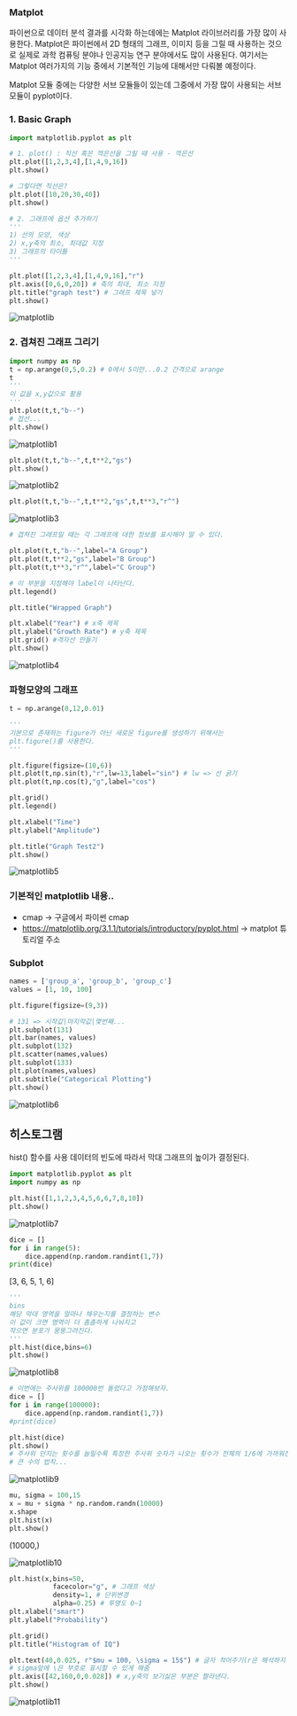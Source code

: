### Matplot
파이썬으로 데이터 분석 결과를 시각화 하는데에는 Matplot 라이브러리를 가장 많이 사용한다.
Matplot은 파이썬에서 2D 형태의 그래프, 이미지 등을 그릴 때 사용하는 것으로 실제로 과학 컴퓨팅 분야나 인공지능 연구 분야에서도 많이 사용된다.
여기서는 Matplot 여러가지의 기능 중에서 기본적인 기능에 대해서만 다뤄볼 예정이다.
    
Matplot 모듈 중에는 다양한 서브 모듈들이 있는데 그중에서 가장 많이 사용되는 서브모듈이 pyplot이다.

### 1. Basic Graph

``` python
import matplotlib.pyplot as plt

# 1. plot() : 직선 혹은 꺽은선을 그릴 때 사용 - 꺽은선
plt.plot([1,2,3,4],[1,4,9,16])
plt.show()

# 그렇다면 직선은?
plt.plot([10,20,30,40])
plt.show()

# 2. 그래프에 옵션 추가하기
'''
1) 선의 모양, 색상
2) x,y축의 최소, 최대값 지정
3) 그래프의 타이틀
'''

plt.plot([1,2,3,4],[1,4,9,16],"r")
plt.axis([0,6,0,20]) # 축의 최대, 최소 지정
plt.title("graph test") # 그래프 제목 넣기
plt.show()
```

![matplotlib](./img/matplotlib.png)

### 2. 겹쳐진 그래프 그리기

``` python
import numpy as np
t = np.arange(0,5,0.2) # 0에서 5미만...0.2 간격으로 arange
t
'''
이 값을 x,y값으로 활용
'''
plt.plot(t,t,"b--") 
# 접선...
plt.show()
```

![matplotlib1](./img/matplotlib1.png)

``` python
plt.plot(t,t,"b--",t,t**2,"gs")
plt.show()
```

![matplotlib2](./img/matplotlib2.png)

``` python
plt.plot(t,t,"b--",t,t**2,"gs",t,t**3,"r^")
```

![matplotlib3](./img/matplotlib3.png)

``` python
# 겹쳐진 그래프일 때는 각 그래프에 대한 정보를 표시해야 알 수 있다.

plt.plot(t,t,"b--",label="A Group")
plt.plot(t,t**2,"gs",label="B Group")
plt.plot(t,t**3,"r^",label="C Group")

# 이 부분을 지정해야 label이 나타난다.
plt.legend()

plt.title("Wrapped Graph") 

plt.xlabel("Year") # x축 제목
plt.ylabel("Growth Rate") # y축 제목
plt.grid() #격자선 만들기
plt.show()
```

![matplotlib4](./img/matplotlib4.png)

### 파형모양의 그래프

``` python
t = np.arange(0,12,0.01)

'''
기본으로 존재하는 figure가 아닌 새로운 figure를 생성하기 위해서는 
plt.figure()를 사용한다.
'''

plt.figure(figsize=(10,6))
plt.plot(t,np.sin(t),"r",lw=13,label="sin") # lw => 선 굵기
plt.plot(t,np.cos(t),"g",label="cos")

plt.grid()
plt.legend()

plt.xlabel("Time")
plt.ylabel("Amplitude")

plt.title("Graph Test2")
plt.show()
```

![matplotlib5](./img/matplotlib5.png)

### 기본적인 matplotlib 내용..
- cmap ->  구글에서 파이썬 cmap
- https://matplotlib.org/3.1.1/tutorials/introductory/pyplot.html -> matplot 튜토리얼 주소

### Subplot

``` python
names = ['group_a', 'group_b', 'group_c']
values = [1, 10, 100]

plt.figure(figsize=(9,3))

# 131 => 시작값|마지막값|몇번째...
plt.subplot(131)
plt.bar(names, values)
plt.subplot(132)
plt.scatter(names,values)
plt.subplot(133)
plt.plot(names,values)
plt.subtitle("Categorical Plotting")
plt.show()
```

![matplotlib6](./img/matplotlib6.png)

## 히스토그램
hist() 함수를 사용
데이터의 빈도에 따라서 막대 그래프의 높이가 결정된다.

``` python
import matplotlib.pyplot as plt
import numpy as np

plt.hist([1,1,2,3,4,5,6,6,7,8,10])
plt.show()
```

![matplotlib7](./img/matplotlib7.png)

``` python
dice = []
for i in range(5):
    dice.append(np.random.randint(1,7))
print(dice)
```

[3, 6, 5, 1, 6]

``` python
'''
bins
해당 막대 영역을 얼마나 채우는지를 결정하는 변수
이 값이 크면 영역이 더 촘촘하게 나눠지고
작으면 분포가 뭉뚱그려진다.
'''
plt.hist(dice,bins=6)
plt.show()
```

![matplotlib8](./img/matplotlib8.png)

``` python
# 이번에는 주사위를 100000번 돌렸다고 가정해보자.
dice = []
for i in range(100000):
    dice.append(np.random.randint(1,7))
#print(dice)

plt.hist(dice)
plt.show()
# 주사위 던지는 횟수를 늘릴수록 특정한 주사위 숫자가 나오는 횟수가 전체의 1/6에 가까워진다.
# 큰 수의 법칙...
```

![matplotlib9](./img/matplotlib9.png)

``` python
mu, sigma = 100,15
x = mu + sigma * np.random.randn(10000)
x.shape
plt.hist(x)
plt.show()
```

(10000,)

![matplotlib10](./img/matplotlib10.png)

``` python
plt.hist(x,bins=50,
           facecolor="g", # 그래프 색상
           density=1, # 단위변경
           alpha=0.25) # 투명도 0~1
plt.xlabel("smart")
plt.ylabel("Probability")

plt.grid()
plt.title("Histogram of IQ")

plt.text(40,0.025, r"$mu = 100, \sigma = 15$") # 글자 적어주기(r은 해석하지 말고 문자 그대로 받아들여라.raw)
# sigma앞에 \은 부호로 표시할 수 있게 해줌
plt.axis([42,160,0,0.028]) # x,y축의 보기싫은 부분은 짤라낸다.
plt.show()
```

![matplotlib11](./img/matplotlib11.png)
